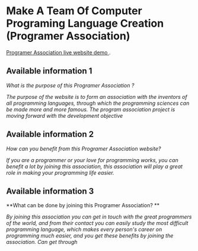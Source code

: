 # Make A Team Of Computer Programing Language Creation (Programer Association)

 [Programer Association live website demo ](https://loving-albattani-8864ac.netlify.app).


## Available information 1  

*What is the purpose of this Programer Association ?*

*The purpose of the website is to form an association with the inventors of all programming languages, through which the programming sciences can be made more and more famous. The program association project is moving forward with the development objective*

## Available information 2

*How can you benefit from this Programer Association website?*

*If you are a programmer or your love for programming works, you can benefit a lot by joining this association, this association will play a great role in making your programming life easier.*


## Available information 3 
**What can be done by joining this Programer Association? **

*By joining this association you can get in touch with the great programmers of the world, and from their contact you can easily study the most difficult programming language, which makes every person's career on programming much easier, and you get these benefits by joining the association. Can get through*
